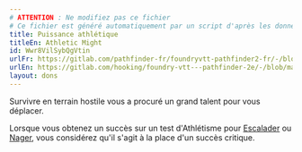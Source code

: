 ```yaml
---
# ATTENTION : Ne modifiez pas ce fichier
# Ce fichier est généré automatiquement par un script d'après les données du module Foundry VTT officiel et de sa traduction
title: Puissance athlétique
titleEn: Athletic Might
id: Wwr8VilSybQgVtin
urlFr: https://gitlab.com/pathfinder-fr/foundryvtt-pathfinder2-fr/-/blob/master/data/feats/Wwr8VilSybQgVtin.htm
urlEn: https://gitlab.com/hooking/foundry-vtt---pathfinder-2e/-/blob/master/packs/data/feats.db/athletic-might.json
layout: dons
---
```

Survivre en terrain hostile vous a procuré un grand talent pour vous déplacer.

Lorsque vous obtenez un succès sur un test d'Athlétisme pour [Escalader](../actions/escalader.html) ou [Nager](../actions/nager.html), vous considérez qu'il s'agit à la place d'un succès critique.
